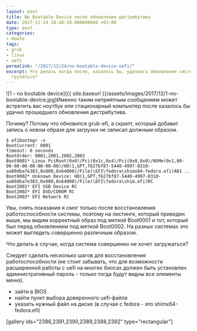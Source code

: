 ```yaml
---
layout: post
title: No Bootable Device после обновления дистрибутива
date: 2017-12-24 18:48:59.000000000 +03:00
type: post
categories:
- HowTo
tags:
- grub
- linux
- uefi
permalink: "/2017/12/24/no-bootable-device-uefi/"
excerpt: Что делать когда после, казалось бы, удачного обновления система отказывается
  грузиться?
---
```

![1 - no bootable device]({{ site.baseurl }}/assets/images/2017/12/1-no-bootable-device.jpg)Именно таким неприятным сообщением может встретить вас ноутбук или стационарный компьютер после казалось бы удачно прошедшего обновления дистрибутива.

Почему? Потому что обновился grub-efi, а скрипт, который добавит запись о новом образе для загрузки не записал должным образом.

```
$ efibootmgr -v  
BootCurrent: 0001  
Timeout: 0 seconds  
BootOrder: 0001,2001,2002,2003  
Boot0001* Linux PciRoot(0x0)/Pci(0x1c,0x4)/Pci(0x0,0x0)/NVMe(0x1,00-00-00-00-00-00-00-00)/HD(1,GPT,f627bf87-5440-4997-8310-aa80dba7e383,0x800,0x64000)/File(\EFI\fedora\shimx64-fedora.efi)A01 ..  
Boot0002* Unknown Device: HD(1,GPT,f627bf87-5440-4997-8310-aa80dba7e383,0x800,0x64000)/File(\EFI\fedora\shim.efi)RC  
Boot2001* EFI USB Device RC  
Boot2002* EFI DVD/CDROM RC  
Boot2003* EFI Network RC
```

Увы, снять показания я смог только после восстановления работоспособности системы, поэтому на листинге, который приведен выше, мы видим корректный образ под меткой Boot0001 и тот, который был перед обновлением под меткой Boot0002. На разных системах это может выглядеть совершенно различным образом.

Что делать в случае, когда система совершенно не хочет загружаться?

Следует сделать несколько шагов для восстановления работоспособности (не стоит забывать, что для возможности расширенной работы с uefi на многих биосах должен быть установлен административный пароль - только тогда будут видны все элементы меню).

- зайти в BIOS
- найти пункт выбора доверенного uefi-файла
- указать нужный файл на диске (в случае с fedora - это shimx64-fedora.efi)

[gallery ids="2386,2391,2390,2389,2388,2392" type="rectangular"]

 

